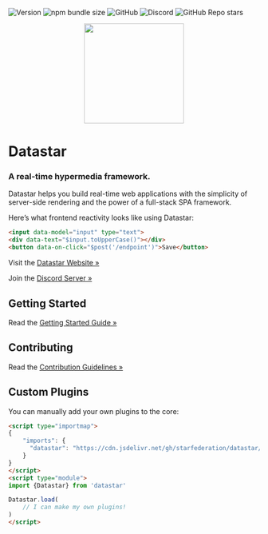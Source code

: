 ![Version](https://img.shields.io/npm/v/@starfederation/datastar)
![npm bundle size](https://img.shields.io/bundlephobia/minzip/%40starfederation%2Fdatastar)
![GitHub](https://img.shields.io/github/license/starfederation/datastar)
![Discord](https://img.shields.io/discord/1296224603642925098)
![GitHub Repo stars](https://img.shields.io/github/stars/starfederation/datastar?style=flat)

<p align="center"><img width="200" src="https://media.githubusercontent.com/media/starfederation/datastar/refs/heads/main/code/go/site/static/images/rocket.gif"></p>

# Datastar

### A real-time hypermedia framework.

Datastar helps you build real-time web applications with the simplicity of server-side rendering and the power of a full-stack SPA framework.

Here’s what frontend reactivity looks like using Datastar:

```html
<input data-model="input" type="text">
<div data-text="$input.toUpperCase()"></div>
<button data-on-click="$post('/endpoint')">Save</button>
```

Visit the [Datastar Website »](https://data-star.dev/)

Join the [Discord Server »](https://discord.com/channels/1296224603642925098/1296224603642925102)

## Getting Started

Read the [Getting Started Guide »](https://data-star.dev/guide/getting_started)

## Contributing

Read the [Contribution Guidelines »](CONTRIBUTING.md)

## Custom Plugins

You can manually add your own plugins to the core:

```html
<script type="importmap">
{
    "imports": {
      "datastar": "https://cdn.jsdelivr.net/gh/starfederation/datastar/bundles/datastar-core.js"
    }
}
</script>
<script type="module">
import {Datastar} from 'datastar'

Datastar.load(
    // I can make my own plugins!
)
</script>
```
